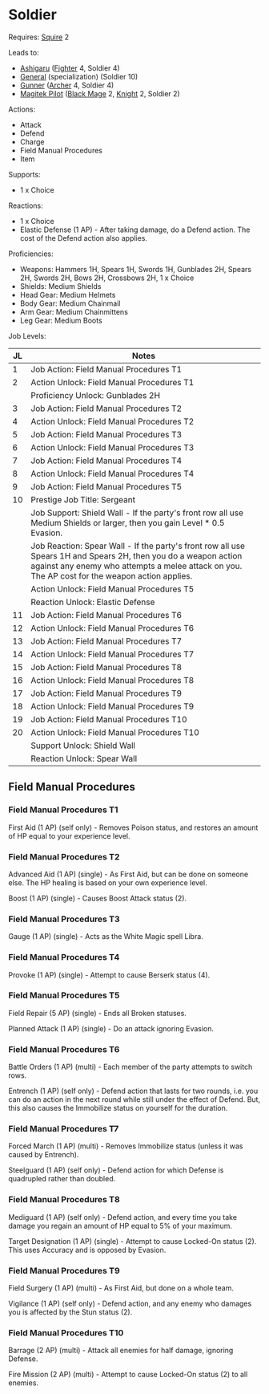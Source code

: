 # Soldier

Requires: [Squire](/Jobs/JobDetails/Squire.md) 2

Leads to:

- [Ashigaru](/Jobs/JobDetails/Ashigaru.md) ([Fighter](/Jobs/JobDetails/Fighter.md) 4, Soldier 4)
- [General](/Jobs/JobDetails/General.md) (specialization) (Soldier 10)
- [Gunner](/Jobs/JobDetails/Gunner.md) ([Archer](/Jobs/JobDetails/Archer.md) 4, Soldier 4)
- [Magitek Pilot](/Jobs/JobDetails/MagitekPilot.md) ([Black Mage](/Jobs/JobDetails/BlackMage.md) 2, [Knight](/Jobs/JobDetails/Knight.md) 2, Soldier 2)

Actions:

- Attack
- Defend
- Charge
- Field Manual Procedures
- Item

Supports:

- 1 x Choice

Reactions:

- 1 x Choice
- Elastic Defense (1 AP) - After taking damage, do a Defend action. The cost of the Defend action also applies.

Proficiencies:

- Weapons: Hammers 1H, Spears 1H, Swords 1H, Gunblades 2H, Spears 2H, Swords 2H, Bows 2H, Crossbows 2H, 1 x Choice
- Shields: Medium Shields
- Head Gear: Medium Helmets
- Body Gear: Medium Chainmail
- Arm Gear: Medium Chainmittens
- Leg Gear: Medium Boots

Job Levels:

| JL | Notes |
| --- | --- |
| 1 | Job Action: Field Manual Procedures T1
| 2 | Action Unlock: Field Manual Procedures T1
|   | Proficiency Unlock: Gunblades 2H
| 3 | Job Action: Field Manual Procedures T2
| 4 | Action Unlock: Field Manual Procedures T2
| 5 | Job Action: Field Manual Procedures T3
| 6 | Action Unlock: Field Manual Procedures T3
| 7 | Job Action: Field Manual Procedures T4
| 8 | Action Unlock: Field Manual Procedures T4
| 9 | Job Action: Field Manual Procedures T5
| 10 | Prestige Job Title: Sergeant
|    | Job Support: Shield Wall - If the party's front row all use Medium Shields or larger, then you gain Level * 0.5 Evasion.
|    | Job Reaction: Spear Wall - If the party's front row all use Spears 1H and Spears 2H, then you do a weapon action against any enemy who attempts a melee attack on you. The AP cost for the weapon action applies.
|    | Action Unlock: Field Manual Procedures T5
|    | Reaction Unlock: Elastic Defense
| 11 | Job Action: Field Manual Procedures T6
| 12 | Action Unlock: Field Manual Procedures T6
| 13 | Job Action: Field Manual Procedures T7
| 14 | Action Unlock: Field Manual Procedures T7
| 15 | Job Action: Field Manual Procedures T8
| 16 | Action Unlock: Field Manual Procedures T8
| 17 | Job Action: Field Manual Procedures T9
| 18 | Action Unlock: Field Manual Procedures T9
| 19 | Job Action: Field Manual Procedures T10
| 20 | Action Unlock: Field Manual Procedures T10
|    | Support Unlock: Shield Wall
|    | Reaction Unlock: Spear Wall

## Field Manual Procedures

### Field Manual Procedures T1

First Aid (1 AP) (self only) - Removes Poison status, and restores an amount of HP equal to your experience level.

### Field Manual Procedures T2

Advanced Aid (1 AP) (single) - As First Aid, but can be done on someone else. The HP healing is based on your own experience level.

Boost (1 AP) (single) - Causes Boost Attack status (2).

### Field Manual Procedures T3

Gauge (1 AP) (single) - Acts as the White Magic spell Libra.

### Field Manual Procedures T4

Provoke (1 AP) (single) - Attempt to cause Berserk status (4).

### Field Manual Procedures T5

Field Repair (5 AP) (single) - Ends all Broken statuses.

Planned Attack (1 AP) (single) - Do an attack ignoring Evasion.

### Field Manual Procedures T6

Battle Orders (1 AP) (multi) - Each member of the party attempts to switch rows.

Entrench (1 AP) (self only) - Defend action that lasts for two rounds, i.e. you can do an action in the next round while still under the effect of Defend. But, this also causes the Immobilize status on yourself for the duration.

### Field Manual Procedures T7

Forced March (1 AP) (multi) - Removes Immobilize status (unless it was caused by Entrench).

Steelguard (1 AP) (self only) - Defend action for which Defense is quadrupled rather than doubled.

### Field Manual Procedures T8

Mediguard (1 AP) (self only) - Defend action, and every time you take damage you regain an amount of HP equal to 5% of your maximum.

Target Designation (1 AP) (single) - Attempt to cause Locked-On status (2). This uses Accuracy and is opposed by Evasion.

### Field Manual Procedures T9

Field Surgery (1 AP) (multi) - As First Aid, but done on a whole team.

Vigilance (1 AP) (self only) - Defend action, and any enemy who damages you is affected by the Stun status (2).

### Field Manual Procedures T10

Barrage (2 AP) (multi) - Attack all enemies for half damage, ignoring Defense.

Fire Mission (2 AP) (multi) - Attempt to cause Locked-On status (2) to all enemies.
